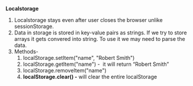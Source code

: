 ﻿**Localstorage**

1. Localstorage stays even after user closes the browser unlike sessionStorage.
1. Data in storage is stored in key-value pairs as strings. If we try to store arrays it gets convered into string. To use it we may need to parse the data.
1. Methods-
   1. localStorage.setItem("name", "Robert Smith")
   1. localStorage.getItem("name") -  it will return “Robert Smith”
   1. localStorage.removeItem("name")
   1. **localStorage.clear() -** will clear the entire localStorage

